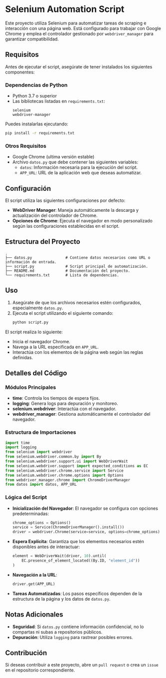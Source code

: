 # Selenium Automation Script

Este proyecto utiliza Selenium para automatizar tareas de scraping e interacción con una página web. Está configurado para trabajar con Google Chrome y emplea el controlador gestionado por `webdriver_manager` para garantizar compatibilidad.

## Requisitos

Antes de ejecutar el script, asegúrate de tener instalados los siguientes componentes:

### Dependencias de Python

- Python 3.7 o superior
- Las bibliotecas listadas en `requirements.txt`:
  ```
  selenium
  webdriver-manager
  ```

Puedes instalarlas ejecutando:
```bash
pip install -r requirements.txt
```

### Otros Requisitos

- Google Chrome (ultima versión estable)
- Archivo `datos.py` que debe contener las siguientes variables:
  - `datos`: Información necesaria para la ejecución del script.
  - `APP_URL`: URL de la aplicación web que deseas automatizar.

## Configuración

El script utiliza las siguientes configuraciones por defecto:

- **WebDriver Manager**: Maneja automáticamente la descarga y actualización del controlador de Chrome.
- **Opciones de Chrome**: Ejecuta el navegador en modo personalizado según las configuraciones establecidas en el script.

## Estructura del Proyecto

```plaintext
.
├── datos.py               # Contiene datos necesarios como URL o información de entrada.
├── script.py              # Script principal de automatización.
├── README.md              # Documentación del proyecto.
└── requirements.txt       # Lista de dependencias.
```

## Uso

1. Asegúrate de que los archivos necesarios estén configurados, especialmente `datos.py`.
2. Ejecuta el script utilizando el siguiente comando:
   ```bash
   python script.py
   ```

El script realiza lo siguiente:

- Inicia el navegador Chrome.
- Navega a la URL especificada en `APP_URL`.
- Interactúa con los elementos de la página web según las reglas definidas.

## Detalles del Código

### Módulos Principales

- **time**: Controla los tiempos de espera fijos.
- **logging**: Genera logs para depuración y monitoreo.
- **selenium.webdriver**: Interactúa con el navegador.
- **webdriver_manager**: Gestiona automáticamente el controlador del navegador.

### Estructura de Importaciones

```python
import time
import logging
from selenium import webdriver
from selenium.webdriver.common.by import By
from selenium.webdriver.support.ui import WebDriverWait
from selenium.webdriver.support import expected_conditions as EC
from selenium.webdriver.chrome.service import Service
from selenium.webdriver.chrome.options import Options
from webdriver_manager.chrome import ChromeDriverManager
from datos import datos, APP_URL
```

### Lógica del Script

- **Inicialización del Navegador**: El navegador se configura con opciones predeterminadas:
  ```python
  chrome_options = Options()
  service = Service(ChromeDriverManager().install())
  driver = webdriver.Chrome(service=service, options=chrome_options)
  ```

- **Espera Explícita**: Garantiza que los elementos necesarios estén disponibles antes de interactuar:
  ```python
  element = WebDriverWait(driver, 10).until(
      EC.presence_of_element_located((By.ID, "element_id"))
  )
  ```

- **Navegación a la URL**:
  ```python
  driver.get(APP_URL)
  ```

- **Tareas Automatizadas**: Los pasos específicos dependen de la estructura de la página y los datos de `datos.py`.

## Notas Adicionales

- **Seguridad**: Si `datos.py` contiene información confidencial, no lo compartas ni subas a repositorios públicos.
- **Depuración**: Utiliza `logging` para rastrear posibles errores.

## Contribución
Si deseas contribuir a este proyecto, abre un `pull request` o crea un `issue` en el repositorio correspondiente.


